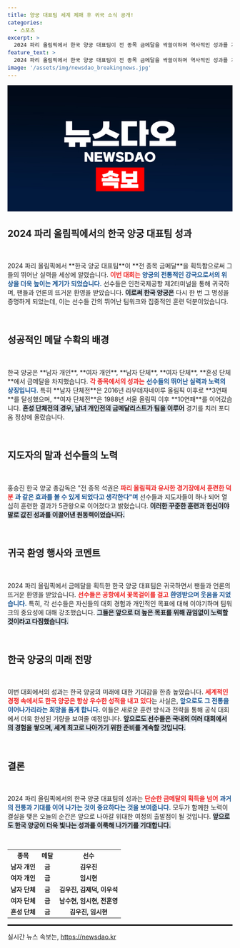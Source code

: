 ```yaml
---
title: 양궁 대표팀 세계 제패 후 귀국 소식 공개!
categories:
  - 스포츠
excerpt: >
  2024 파리 올림픽에서 한국 양궁 대표팀이 전 종목 금메달을 싹쓸이하며 역사적인 성과를 거두고 귀국했습니다. 선수들의 열정과 결단력이 돋보인 순간을 놓치지 마세요!
feature_text: >
  2024 파리 올림픽에서 한국 양궁 대표팀이 전 종목 금메달을 싹쓸이하며 역사적인 성과를 거두고 귀국했습니다. 선수들의 열정과 결단력이 돋보인 순간을 놓치지 마세요!
image: '/assets/img/newsdao_breakingnews.jpg'
---
```


<p><img src="/assets/img/newsdao_breakingnews.jpg" alt="koreaapp 속보" /></p>

<h2 data-ke-size="size26">2024 파리 올림픽에서의 한국 양궁 대표팀 성과</h2>

<p data-ke-size="size16">&nbsp;</p>

<p>2024 파리 올림픽에서 **한국 양궁 대표팀**이 **전 종목 금메달**을 획득함으로써 그들의 뛰어난 실력을 세상에 알렸습니다. <b><span style="color: #ee2323;">이번 대회는</span></b> <b><span style="color: #1a5490;">양궁의 전통적인 강국으로서의 위상을 더욱 높이는 계기가 되었습니다.</span></b> 선수들은 인천국제공항 제2터미널을 통해 귀국하며, 팬들과 언론의 뜨거운 환영을 받았습니다. <b><span style="background-color: #21538527;">이로써 한국 양궁은</span></b> 다시 한 번 그 명성을 증명하게 되었는데, 이는 선수들 간의 뛰어난 팀워크와 집중적인 훈련 덕분이었습니다.</p>

<p data-ke-size="size16">&nbsp;</p>

<h2 data-ke-size="size26">성공적인 메달 수확의 배경</h2>

<p data-ke-size="size16">&nbsp;</p>

<p>한국 양궁은 **남자 개인**, **여자 개인**, **남자 단체**, **여자 단체**, **혼성 단체**에서 금메달을 차지했습니다. <b><span style="color: #ee2323;">각 종목에서의 성과는</span></b> <b><span style="color: #1a5490;">선수들의 뛰어난 실력과 노력의 상징입니다.</span></b> 특히 **남자 단체전**은 2016년 리우데자네이루 올림픽 이후로 **3연패**를 달성했으며, **여자 단체전**은 1988년 서울 올림픽 이후 **10연패**를 이어갔습니다. <b><span style="background-color: #21538527;">혼성 단체전의 경우, 남녀 개인전의 금메달리스트가 팀을 이루어</span></b> 경기를 치러 포디움 정상에 올랐습니다.</p>

<p data-ke-size="size16">&nbsp;</p>

<h2 data-ke-size="size26">지도자의 말과 선수들의 노력</h2>

<p data-ke-size="size16">&nbsp;</p>

<p>홍승진 한국 양궁 총감독은 "전 종목 석권은 <b><span style="color: #ee2323;">파리 올림픽과 유사한 경기장에서 훈련한 덕분</span></b> <b><span style="color: #1a5490;">과 같은 효과를 볼 수 있게 되었다고 생각한다"며</span></b> 선수들과 지도자들이 하나 되어 열심히 훈련한 결과가 5관왕으로 이어졌다고 밝혔습니다. <b><span style="background-color: #21538527;">이러한 꾸준한 훈련과 헌신이야말로 값진 성과를 이끌어낸 원동력이었습니다.</span></b></p>

<p data-ke-size="size16">&nbsp;</p>

<h2 data-ke-size="size26">귀국 환영 행사와 코멘트</h2>

<p data-ke-size="size16">&nbsp;</p>

<p>2024 파리 올림픽에서 금메달을 획득한 한국 양궁 대표팀은 귀국하면서 팬들과 언론의 뜨거운 환영을 받았습니다. <b><span style="color: #ee2323;">선수들은 공항에서 꽃목걸이를 걸고</span></b> <b><span style="color: #1a5490;">환영받으며 웃음을 지었습니다.</span></b> 특히, 각 선수들은 자신들의 대회 경험과 개인적인 목표에 대해 이야기하며 팀워크의 중요성에 대해 강조했습니다. <b><span style="background-color: #21538527;">그들은 앞으로 더 높은 목표를 위해 끊임없이 노력할 것이라고 다짐했습니다.</span></b></p>

<p data-ke-size="size16">&nbsp;</p>

<h2 data-ke-size="size26">한국 양궁의 미래 전망</h2>

<p data-ke-size="size16">&nbsp;</p>

<p>이번 대회에서의 성과는 한국 양궁의 미래에 대한 기대감을 한층 높였습니다. <b><span style="color: #ee2323;">세계적인 경쟁 속에서도 한국 양궁은 항상 우수한 성적을 내고 있다</span></b>는 사실은, <b><span style="color: #1a5490;">앞으로도 그 전통을 이어나가리라는 희망을 품게 합니다.</span></b> 이들은 새로운 훈련 방식과 전략을 통해 공식 대회에서 더욱 완성된 기량을 보여줄 예정입니다. <b><span style="background-color: #21538527;">앞으로도 선수들은 국내외 여러 대회에서의 경험을 쌓으며, 세계 최고로 나아가기 위한 준비를 계속할 것입니다.</span></b></p>

<p data-ke-size="size16">&nbsp;</p>

<h2 data-ke-size="size26">결론</h2>

<p data-ke-size="size16">&nbsp;</p>

<p>2024 파리 올림픽에서의 한국 양궁 대표팀의 성과는 <b><span style="color: #ee2323;">단순한 금메달의 획득을 넘어</span></b> <b><span style="color: #1a5490;">과거의 전통과 기대를 이어 나가는 것이 중요하다는 것을 보여줍니다.</span></b> 모두가 함께한 노력이 결실을 맺은 오늘의 순간은 앞으로 나아갈 위대한 여정의 출발점이 될 것입니다. <b><span style="background-color: #21538527;">앞으로도 한국 양궁이 더욱 빛나는 성과를 이룩해 나가기를 기대합니다.</span></b></p>

<p data-ke-size="size16">&nbsp;</p>

<table style="width: 100%; border-collapse: collapse;">
    <tr>
        <td style="text-align: center; height: 17px;"><b>종목</b></td>
        <td style="text-align: center; height: 17px;"><b>메달</b></td>
        <td style="text-align: center; height: 17px;"><b>선수</b></td>
    </tr>
    <tr>
        <td style="text-align: center; height: 17px;"><b>남자 개인</b></td>
        <td style="text-align: center; height: 17px;"><b>금</b></td>
        <td style="text-align: center; height: 17px;"><b>김우진</b></td>
    </tr>
    <tr>
        <td style="text-align: center; height: 17px;"><b>여자 개인</b></td>
        <td style="text-align: center; height: 17px;"><b>금</b></td>
        <td style="text-align: center; height: 17px;"><b>임시현</b></td>
    </tr>
    <tr>
        <td style="text-align: center; height: 17px;"><b>남자 단체</b></td>
        <td style="text-align: center; height: 17px;"><b>금</b></td>
        <td style="text-align: center; height: 17px;"><b>김우진, 김제덕, 이우석</b></td>
    </tr>
    <tr>
        <td style="text-align: center; height: 17px;"><b>여자 단체</b></td>
        <td style="text-align: center; height: 17px;"><b>금</b></td>
        <td style="text-align: center; height: 17px;"><b>남수현, 임시현, 전훈영</b></td>
    </tr>
    <tr>
        <td style="text-align: center; height: 17px;"><b>혼성 단체</b></td>
        <td style="text-align: center; height: 17px;"><b>금</b></td>
        <td style="text-align: center; height: 17px;"><b>김우진, 임시현</b></td>
    </tr>
</table>

<hr style="border: 1px solid #000;">
실시간 뉴스 속보는, <a href="https://newsdao.kr" rel="dofollow">https://newsdao.kr</a>



